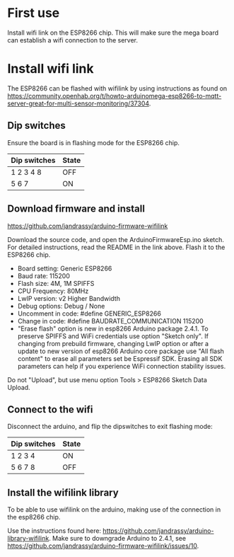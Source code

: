 # First use

Install wifi link on the ESP8266 chip. This will make sure the mega board can establish a wifi connection to the server.

# Install wifi link

The ESP8266 can be flashed with wifilink by using instructions as found on https://community.openhab.org/t/howto-arduinomega-esp8266-to-mqtt-server-great-for-multi-sensor-monitoring/37304.

## Dip switches

Ensure the board is in flashing mode for the ESP8266 chip.

| Dip switches | State |
| ------------ | ----- |
| 1 2 3 4 8    | OFF   |
| 5 6 7        | ON    |

## Download firmware and install

https://github.com/jandrassy/arduino-firmware-wifilink

Download the source code, and open the ArduinoFirmwareEsp.ino sketch. For detailed instructions, read the README in the link above. Flash it to the ESP8266 chip.

- Board setting: Generic ESP8266
- Baud rate: 115200
- Flash size: 4M, 1M SPIFFS
- CPU Frequency: 80MHz
- LwIP version: v2 Higher Bandwidth
- Debug options: Debug / None
- Uncomment in code: #define GENERIC_ESP8266
- Change in code: #define BAUDRATE_COMMUNICATION 115200
- "Erase flash" option is new in esp8266 Arduino package 2.4.1. To preserve SPIFFS and WiFi credentials use option "Sketch only". If changing from prebuild firmware, changing LwIP option or after a update to new version of esp8266 Arduino core package use "All flash content" to erase all parameters set be Espressif SDK. Erasing all SDK parameters can help if you experience WiFi connection stability issues.

Do not "Upload", but use menu option Tools > ESP8266 Sketch Data Upload.

## Connect to the wifi

Disconnect the arduino, and flip the dipswitches to exit flashing mode:

| Dip switches | State |
| ------------ | ----- |
| 1 2 3 4      | ON    |
| 5 6 7 8      | OFF   |

## Install the wifilink library

To be able to use wifilink on the arduino, making use of the connection in the esp8266 chip.

Use the instructions found here: https://github.com/jandrassy/arduino-library-wifilink. Make sure to downgrade Arduino to 2.4.1, see https://github.com/jandrassy/arduino-firmware-wifilink/issues/10.